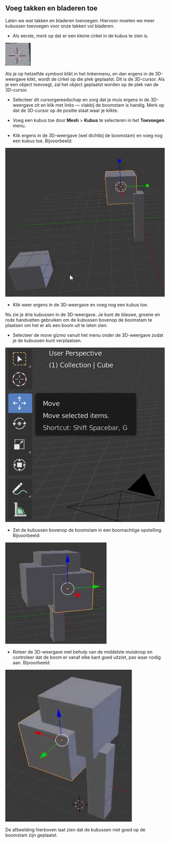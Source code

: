 ## Voeg takken en bladeren toe

Laten we wat takken en bladeren toevoegen. Hiervoor moeten we meer kubussen toevoegen voor onze takken vol bladeren.

+ Als eerste, merk op dat er een kleine cirkel in de kubus te zien is.

![3D-cursor](images/blender-3d-cursor.png)

Als je op hetzelfde symbool klikt in het linkermenu, en dan ergens in de 3D-weergave klikt, wordt de cirkel op die plek geplaatst. Dit is de 3D-cursor. Als je een object toevoegt, zal het object geplaatst worden op de plek van de 3D-cursor.

+ Selecteer dit cursorgereedschap en zorg dat je muis ergens in de 3D-weergave zit en klik met links — vlakbij de boomstam is handig. Merk op dat de 3D-cursor op de positie staat waar je klikte.

+ Voeg een kubus toe door **Mesh** > **Kubus** te selecteren in het **Toevoegen** menu.

+ Klik ergens in de 3D-weergave (wel dichtbij de boomstam) en voeg nog een kubus toe. Bijvoorbeeld:

![Blender 2 kubussen](images/blender-2-cubes.png)

+ Klik weer ergens in de 3D-weergave en voeg nog een kubus toe.

Nu zie je drie kubussen in de 3D-weergave. Je kunt de blauwe, groene en rode handvatten gebruiken om de kubussen bovenop de boomstam te plaatsen om het er als een boom uit te laten zien.

+ Selecteer de move gizmo vanuit het menu onder de 3D-weergave zodat je de kubussen kunt verplaatsen.

![Move gizmo](images/gizmos.png)

+ Zet de kubussen bovenop de boomstam in een boomachtige opstelling. Bijvoorbeeld:

![Blender boom](images/blender-tree-1.png)

+ Roteer de 3D-weergave met behulp van de middelste muisknop en controleer dat de boom er vanaf elke kant goed uitziet, pas waar nodig aan. Bijvoorbeeld:

![Blender boom](images/blender-tree-2.png)

De afbeelding hierboven laat zien dat de kubussen niet goed op de boomstam zijn geplaatst.
